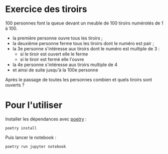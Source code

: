 # Exercice des tiroirs

100 personnes font la queue devant un meuble de 100 tiroirs numérotés de 1 à 100.

* la première personne ouvre tous les tiroirs ;
* la deuxième personne ferme tous les tiroirs dont le numéro est pair ;
* la 3e personne s'intéresse aux tiroirs dont le numéro est multiple de 3 : 
  * si le tiroir est ouvert elle le ferme
  * si le tiroir est fermé elle l'ouvre
* la 4e personne s'intéresse aux tiroirs multiple de 4
* et ainsi de suite jusqu'à la 100e personne

Après le passage de toutes les personnes combien et quels tiroirs sont ouverts ?

# Pour l'utiliser

Installer les dépendances avec [poetry](https://python-poetry.org/) : 

```shell
poetry install
```

Puis lancer le notebook :

```shell
poetry run jupyter notebook
```
